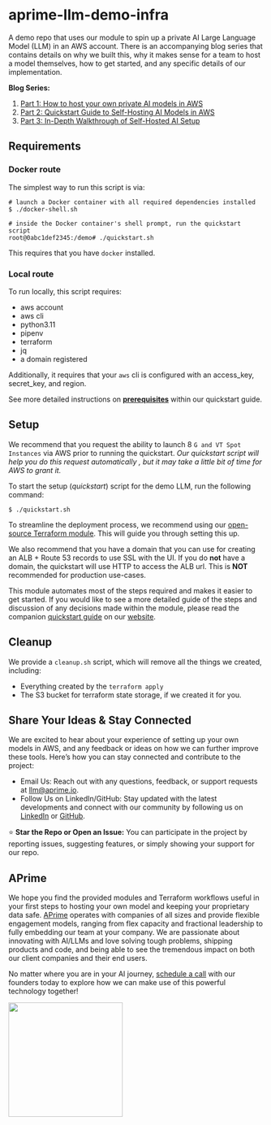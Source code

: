 # aprime-llm-demo-infra
A demo repo that uses our module to spin up a private AI Large Language Model (LLM) in an AWS account. There is an accompanying blog series that contains details on why we built this, why it makes sense for a team to host a model themselves, how to get started, and any specific details of our implementation.

**Blog Series:**
1. [Part 1: How to host your own private AI models in AWS](https://www.aprime.com/how-to-host-your-own-private-ai-models-in-aws/)
2. [Part 2: Quickstart Guide to Self-Hosting AI Models in AWS](https://www.aprime.com/quickstart-guide-to-self-hosting-ai-models-in-aws/)
3. [Part 3: In-Depth Walkthrough of Self-Hosted AI Setup](https://www.aprime.com/in-depth-walkthrough-of-self-hosted-ai-setup/)



## Requirements
### Docker route
The simplest way to run this script is via:
```
# launch a Docker container with all required dependencies installed
$ ./docker-shell.sh

# inside the Docker container's shell prompt, run the quickstart script
root@0abc1def2345:/demo# ./quickstart.sh
```

This requires that you have `docker` installed.

### Local route
To run locally, this script requires:
- aws account
- aws cli
- python3.11
- pipenv
- terraform
- jq
- a domain registered

Additionally, it requires that your `aws` cli is configured with an access_key, secret_key, and region.

See more detailed instructions on **[prerequisites](https://www.aprime.com/quickstart-guide-to-self-hosting-ai-models-in-aws/#prerequisites)** within our quickstart guide.

## Setup
We recommend that you request the ability to launch 8 `G and VT Spot Instances` via AWS prior to running the quickstart. *Our quickstart script will help you do this request automatically , but it may take a little bit of time for AWS to grant it.*

To start the setup (*quickstart*) script for the demo LLM, run the following command:
```
$ ./quickstart.sh
```

To streamline the deployment process, we recommend using our [open-source Terraform module](https://github.com/aprimetechnology/terraform-text-generation-inference-aws). This will guide you through setting this up.

We also recommend that you have a domain that you can use for creating an ALB + Route 53 records to use SSL with the UI. If you do **not** have a domain, the quickstart will use HTTP to access the ALB url. This is **NOT** recommended for production use-cases.

 This module automates most of the steps required and makes it easier to get started. If you would like to see a more detailed guide of the steps and discussion of any decisions made within the module, please read the companion [quickstart guide](https://www.aprime.com/quickstart-guide-to-self-hosting-ai-models-in-aws/) on our [website](https://www.aprime.com/).

## Cleanup
We provide a `cleanup.sh` script, which will remove all the things we created, including:
- Everything created by the `terraform apply`
- The S3 bucket for terraform state storage, if we created it for you.

## Share Your Ideas & Stay Connected
We are excited to hear about your experience of setting up your own models in AWS, and any feedback or ideas on how we can further improve these tools. Here’s how you can stay connected and contribute to the project:

* Email Us: Reach out with any questions, feedback, or support requests at [llm@aprime.io](mailto:llm@aprime.io).
* Follow Us on LinkedIn/GitHub: Stay updated with the latest developments and connect with our community by following us on [LinkedIn](https://www.linkedin.com/company/aprimeio/) or [GitHub](https://github.com/aprimetechnology/).

⭐️ **Star the Repo or Open an Issue:** You can participate in the project by reporting issues, suggesting features, or simply showing your support for our repo.

## APrime
We hope you find the provided modules and Terraform workflows useful in your first steps to hosting your own model and keeping your proprietary data safe. [APrime](https://www.aprime.com/) operates with companies of all sizes and provide flexible engagement models, ranging from flex capacity and fractional leadership to fully embedding our team at your company. We are passionate about innovating with AI/LLMs and love solving tough problems, shipping products and code, and being able to see the tremendous impact on both our client companies and their end users.

No matter where you are in your AI journey, [schedule a call](https://www.aprime.com/contact/#contact-form) with our founders today to explore how we can make use of this powerful technology together!

[<img src="https://www.aprime.io/wp-content/uploads/2023/08/Aprime_logo@0.5x-1.png" width=225/>](https://www.aprime.com/)
